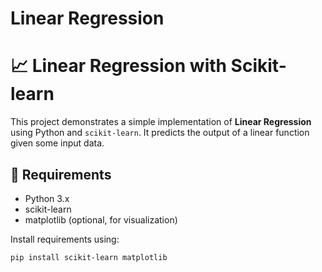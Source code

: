 # Linear Regression


# 📈 Linear Regression with Scikit-learn

This project demonstrates a simple implementation of **Linear Regression** using Python and `scikit-learn`. It predicts the output of a linear function given some input data.

## 🔧 Requirements

- Python 3.x
- scikit-learn
- matplotlib (optional, for visualization)

Install requirements using:

```bash
pip install scikit-learn matplotlib
```
